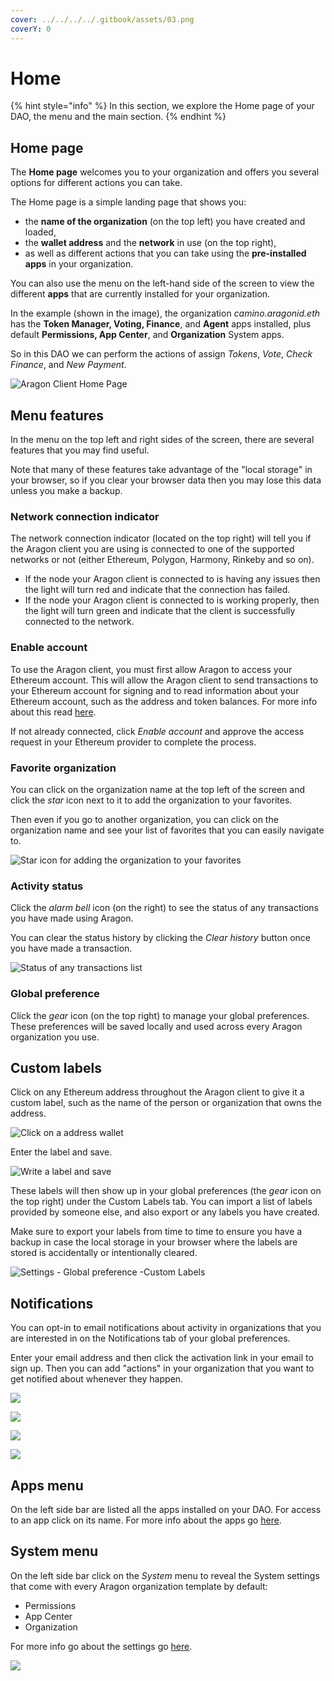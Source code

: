 ```yaml
---
cover: ../../../../.gitbook/assets/03.png
coverY: 0
---
```


# Home

{% hint style="info" %}
In this section, we explore the Home page of your DAO, the menu and the main section.
{% endhint %}

## Home page

The **Home page** welcomes you to your organization and offers you several options for different actions you can take.&#x20;

The Home page is a simple landing page that shows you:

* the **name of the organization** (on the top left) you have created and loaded,&#x20;
* the **wallet address** and the **network** in use (on the top right),
* as well as different actions that you can take using the **pre-installed apps** in your organization.&#x20;

You can also use the menu on the left-hand side of the screen to view the different **apps** that are currently installed for your organization.&#x20;

In the example (shown in the image), the organization _camino.aragonid.eth_ has the **Token Manager, Voting, Finance**, and **Agent** apps installed, plus default **Permissions, App Center**, and **Organization** System apps.&#x20;

So in this DAO we can perform the actions of assign _Tokens_, _Vote_, _Check Finance_, and _New Payment_.

![Aragon Client Home Page](https://d33v4339jhl8k0.cloudfront.net/docs/assets/5c98a4fe0428633d2cf3fcf7/images/5d86746c04286364bc8f65bf/file-xfmyJqyDNO.png)

## Menu features

In the menu on the top left and right sides of the screen, there are several features that you may find useful.&#x20;

Note that many of these features take advantage of the "local storage" in your browser, so if you clear your browser data then you may lose this data unless you make a backup.

### Network connection indicator

The network connection indicator (located on the top right) will tell you if the Aragon client you are using is connected to one of the supported networks or not (either Ethereum, Polygon, Harmony, Rinkeby and so on).&#x20;

* If the node your Aragon client is connected to is having any issues then the light will turn red and indicate that the connection has failed.&#x20;
* If the node your Aragon client is connected to is working properly, then the light will turn green and indicate that the client is successfully connected to the network.

### Enable account

To use the Aragon client, you must first allow Aragon to access your Ethereum account. This will allow the Aragon client to send transactions to your Ethereum account for signing and to read information about your Ethereum account, such as the address and token balances. For more info about this read [here](../../set-up-metamask/).

If not already connected, click _Enable account_ and approve the access request in your Ethereum provider to complete the process.

### Favorite organization

You can click on the organization name at the top left of the screen and click the _star_ icon next to it to add the organization to your favorites.&#x20;

Then even if you go to another organization, you can click on the organization name and see your list of favorites that you can easily navigate to.

![Star icon for adding the organization to your favorites](https://d33v4339jhl8k0.cloudfront.net/docs/assets/5c98a4fe0428633d2cf3fcf7/images/5d8674e82c7d3a7e9ae174a3/file-nGxht8KRpF.png)

### Activity status

Click the _alarm bell_ icon (on the right) to see the status of any transactions you have made using Aragon.&#x20;

You can clear the status history by clicking the _Clear history_ button once you have made a transaction.

![Status of any transactions list](https://d33v4339jhl8k0.cloudfront.net/docs/assets/5c98a4fe0428633d2cf3fcf7/images/5d8674fd2c7d3a7e9ae174a4/file-Bb4iqf37Ue.png)

### Global preference

Click the _gear_ icon (on the top right) to manage your global preferences. These preferences will be saved locally and used across every Aragon organization you use.

## **Custom labels**

Click on any Ethereum address throughout the Aragon client to give it a custom label, such as the name of the person or organization that owns the address.&#x20;

![Click on a address wallet](<../../../../.gitbook/assets/Schermata 2022-02-04 alle 15.20.25.png>)

Enter the label and save.

![Write a label and save](<../../../../.gitbook/assets/Schermata 2022-02-04 alle 15.19.17.png>)

These labels will then show up in your global preferences (the _gear_ icon on the top right) under the Custom Labels tab. You can import a list of labels provided by someone else, and also export or any labels you have created.&#x20;

Make sure to export your labels from time to time to ensure you have a backup in case the local storage in your browser where the labels are stored is accidentally or intentionally cleared.

![Settings - Global preference -Custom Labels](<../../../../.gitbook/assets/Schermata 2022-02-04 alle 15.26.22.png>)

## **Notifications**

You can opt-in to email notifications about activity in organizations that you are interested in on the Notifications tab of your global preferences.&#x20;

Enter your email address and then click the activation link in your email to sign up. Then you can add "actions" in your organization that you want to get notified about whenever they happen.

![](<../../../../.gitbook/assets/Schermata 2022-02-04 alle 15.33.22.png>)

![](<../../../../.gitbook/assets/Schermata 2022-02-04 alle 15.35.56.png>)





![](../../../../.gitbook/assets/file-gVxhisVskv.png)

![](../../../../.gitbook/assets/file-zm2zN621Oj.png)

## **Apps menu**

On the left side bar are listed all the apps installed on your DAO. For access to an app click on its name. For more info about the apps go [here](what-are-apps/).

## **System menu**

On the left side bar click on the _System_ menu to reveal the System settings that come with every Aragon organization template by default:

* Permissions
* App Center
* Organization

For more info go about the settings go [here](https://app.gitbook.com/o/3h8kxj8geKVXgyMnGbYT/s/zhQIP88M8McmSaEGSymT/\~/changes/vX8aOKfWp1bYBMHIkTj7/users/products/aragon-client/system-menu).&#x20;

![](https://d33v4339jhl8k0.cloudfront.net/docs/assets/5c98a4fe0428633d2cf3fcf7/images/5d86746c04286364bc8f65bf/file-xfmyJqyDNO.png)
